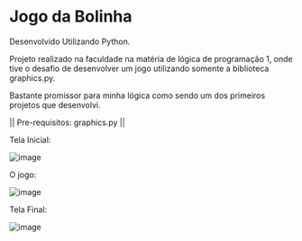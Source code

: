 # Jogo da Bolinha

Desenvolvido Utilizando Python.

Projeto realizado na faculdade na matéria de lógica de programação 1, onde tive o desafio de desenvolver um jogo utilizando somente a biblioteca graphics.py.

Bastante promissor para minha lógica como sendo um dos primeiros projetos que desenvolvi. 

|| Pre-requisitos: graphics.py ||

Tela Inicial:

![image](https://user-images.githubusercontent.com/94979678/188538121-d7b3e140-c433-4673-b595-0451e70852e3.png)

O jogo:

![image](https://user-images.githubusercontent.com/94979678/188538187-81e17246-6575-4479-b25b-f9e245812786.png)

Tela Final:

![image](https://user-images.githubusercontent.com/94979678/188538236-aedfc3a4-d32e-408a-ae5d-b463bdcc110d.png)



